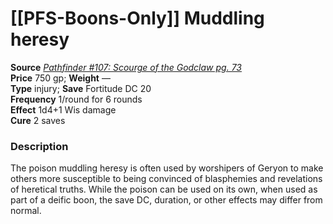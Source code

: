# [[PFS-Boons-Only]] Muddling heresy

**Source** [_Pathfinder #107: Scourge of the Godclaw pg. 73_](http://paizo.com/products/btpy9n0j?Pathfinder-Adventure-Path-107-Scourge-of-the-Godclaw)  
**Price** 750 gp; **Weight** —  
**Type** injury; **Save** Fortitude DC 20  
**Frequency** 1/round for 6 rounds  
**Effect** 1d4+1 Wis damage  
**Cure** 2 saves

### Description

The poison muddling heresy is often used by worshipers of Geryon to make others more susceptible to being convinced of blasphemies and revelations of heretical truths. While the poison can be used on its own, when used as part of a deific boon, the save DC, duration, or other effects may differ from normal.